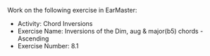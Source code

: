 Work on the following exercise in EarMaster:
- Activity: Chord Inversions
- Exercise Name: Inversions of the Dim, aug & major(b5) chords - Ascending
- Exercise Number: 8.1
